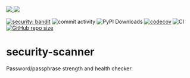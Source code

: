 <a href="https://pypi.org/project/security-scanner/">
<img src="https://img.shields.io/pypi/v/security-scanner.svg">
</a>
<a href="https://github.com/TheNewThinkTank/msgspec/blob/main/LICENSE">
<img src="https://img.shields.io/github/license/TheNewThinkTank/security-scanner.svg">
</a>

[![security: bandit](https://img.shields.io/badge/security-bandit-green.svg)](https://github.com/PyCQA/bandit)
![commit activity](https://img.shields.io/github/commit-activity/m/TheNewThinkTank/security-scanner)
![PyPI Downloads](https://img.shields.io/pypi/dm/security-scanner)
[![codecov](https://codecov.io/gh/TheNewThinkTank/security-scanner/graph/badge.svg?token=a2pTmNUXeV)](https://codecov.io/gh/TheNewThinkTank/security-scanner)
![CI](https://github.com/TheNewThinkTank/security-scanner/actions/workflows/wf.yml/badge.svg)
[![GitHub repo size](https://img.shields.io/github/repo-size/TheNewThinkTank/security-scanner?style=flat&logo=github&logoColor=whitesmoke&label=Repo%20Size)](https://github.com/TheNewThinkTank/security-scanner/archive/refs/heads/main.zip)

# security-scanner

Password/passphrase strength and health checker
